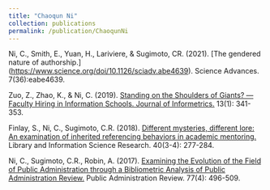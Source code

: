 ```yaml
---
title: "Chaoqun Ni"
collection: publications
permalink: /publication/ChaoqunNi
---
```

Ni, C., Smith, E., Yuan, H., Lariviere, & Sugimoto, CR. (2021). [The gendered nature of authorship.] (https://www.science.org/doi/10.1126/sciadv.abe4639). Science Advances. 7(36):eabe4639.

Zuo, Z., Zhao, K., & Ni, C. (2019). [Standing on the Shoulders of Giants? —Faculty Hiring in Information Schools. Journal of Informetrics.](https://www.sciencedirect.com/science/article/pii/S1751157718304887) 13(1): 341-353.

Finlay, S., Ni, C., Sugimoto, C.R. (2018). [Different mysteries, different lore: An examination of inherited referencing behaviors in academic mentoring.](https://www.sciencedirect.com/science/article/pii/S0740818818300641) Library and Information Science Research. 40(3-4): 277-284.

Ni, C., Sugimoto, C.R., Robin, A. (2017). [Examining the Evolution of the Field of Public Administration through a Bibliometric Analysis of Public Administration Review.](https://scholar.google.com/citations?view_op=view_citation&hl=en&user=aSuMS0oAAAAJ&sortby=pubdate&citation_for_view=aSuMS0oAAAAJ:D_tqNUsBuKoC) Public Administration Review. 77(4): 496-509.

